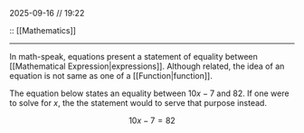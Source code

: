 2025-09-16 // 19:22

:: [[Mathematics]]

---

In math-speak, equations present a statement of equality between [[Mathematical Expression|expressions]]. Although related, the idea of an equation is not same as one of a [[Function|function]].

The equation below states an equality between $10x-7$ and $82$. If one were to solve for $x$, the the statement would to serve that purpose instead.

$$
10x-7 = 82
$$

